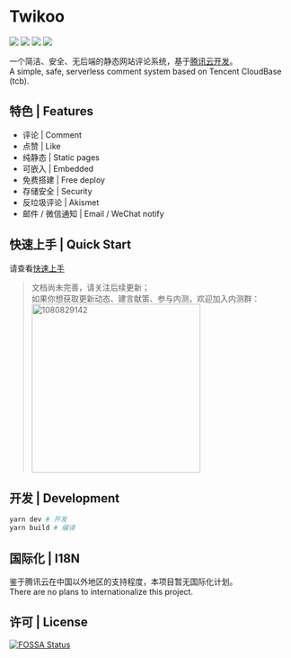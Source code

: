 # Twikoo

[![](https://img.shields.io/npm/v/twikoo)](https://www.npmjs.com/package/twikoo)
[![](https://img.shields.io/bundlephobia/minzip/twikoo)](https://bundlephobia.com/result?p=twikoo)
[![](https://img.shields.io/npm/dt/twikoo)](https://www.npmjs.com/package/twikoo)
[![](https://img.shields.io/npm/l/twikoo)](./LICENSE)

一个简洁、安全、无后端的静态网站评论系统，基于[腾讯云开发](https://curl.qcloud.com/KnnJtUom)。<br>
A simple, safe, serverless comment system based on Tencent CloudBase (tcb).

## 特色 | Features

* 评论 | Comment
* 点赞 | Like
* 纯静态 | Static pages
* 可嵌入 | Embedded
* 免费搭建 | Free deploy
* 存储安全 | Security
* 反垃圾评论 | Akismet
* 邮件 / 微信通知 | Email / WeChat notify

## 快速上手 | Quick Start

请查看[快速上手](https://twikoo.js.org/quick-start.html)

> 文档尚未完善，请关注后续更新；<br>
> 如果你想获取更新动态、建言献策、参与内测，欢迎加入内测群：<br>
> <img height="300" alt="1080829142" src="https://www.imaegoo.com/gallery/2020/hello-twikoo.png" />

<!-- ## 贡献者 | Contributors -->

<!-- ## 捐赠 | Donate -->

## 开发 | Development

``` sh
yarn dev # 开发
yarn build # 编译
```

## 国际化 | I18N

鉴于腾讯云在中国以外地区的支持程度，本项目暂无国际化计划。<br>
There are no plans to internationalize this project.

## 许可 | License

[![FOSSA Status](https://app.fossa.com/api/projects/git%2Bgithub.com%2Fimaegoo%2Ftwikoo.svg?type=large)](https://app.fossa.com/projects/git%2Bgithub.com%2Fimaegoo%2Ftwikoo?ref=badge_large)

